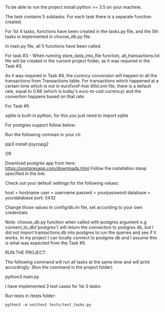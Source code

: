 

To be able to run the project install python >= 3.5 on your machine.

The task contains 5 subtasks. For each task there is a separate function created. 

For 1st 4 tasks, functions have been created in the tasks.py file, and the 5th tasks is implemented in choose_db.py file. 

In main.py file, all 5 functions have been called. 

For task #3 - When running store_data_into_file function, all_transactions.txt file will be created in the current project folder, as it was required in the Task #3. 


As it was required in Task #4, the curency conversion will happen to all the transactions from Transactions table. For transactions which happened at a certain time which is not in eurofxref-hist-90d.xml file, there is a default rate, equal to 0.88 (which is today's euro-to-usd currency) and the convertion happens based on that rate. 


For Task #5

sqlite is built-in python, for this you just need to import sqlite

For postgres support follow below:


Run the following comman in your cli:

pip3 install psycopg2 

OR

Download postgres app from here: https://postgresapp.com/downloads.html
Follow the installation stesp specified in the link. 


Check out your default settings for the following values:

host = hostname
user = username
passwd = yourpassword
database = yourdatabase
port: 5432

Change those values in config/db.ini file, set according to your own credentials


Note: choose_db.py function when called with postgres argument e.g connect_to_db('postgres') will return the connection to postgres db, but I did not import transactions.db into postgres to run the queries and see if it works. In my project I can locally connect to postgres db and I assume this is what was expected from the Task #5. 


RUN THE PROJECT:

The following command will run all tasks at the same time and will print accordingly: (Run the command in the project folder)

python3 main.py

I have implemented 3 test cases for 1st 3 tasks:

Run tests in /tests folder:

    python3 -m unittest tests/test_tasks.py
